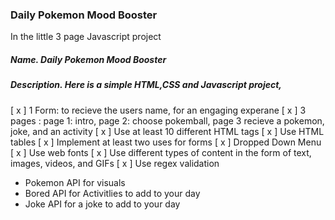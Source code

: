 ### Daily Pokemon Mood Booster
In the little 3 page Javascript project 
##### Name. Daily Pokemon Mood Booster
##### Description. Here is a simple HTML,CSS and Javascript project, 
[ x ] 1 Form: to recieve the users name, for an engaging experane
[ x ] 3 pages : page 1: intro, page 2: choose pokemball, page 3 recieve a pokemon, joke, and an activity
[ x ] Use at least 10 different HTML tags
[ x ] Use HTML tables
[ x ] Implement at least two uses for forms
[ x ] Dropped Down Menu 
[ x ] Use web fonts
[ x ] Use different types of content in the form of text, images, videos, and GIFs
[ x ] Use regex validation
* <a link="https://pokeapi.co/"> Pokemon API</a> for visuals
* <a link="https://www.boredapi.com/"> Bored API</a> for Activitlies to add to your day
* <a link="https://official-joke-api.appspot.com/random_joke"> Joke API</a> for a joke to add to your day
